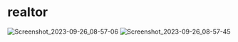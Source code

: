 # realtor

![Screenshot_2023-09-26_08-57-06](https://github.com/techleadpro/realtor/assets/129011467/4c9b3489-98f4-4c5d-8960-c86d9bcfcd5a)
![Screenshot_2023-09-26_08-57-45](https://github.com/techleadpro/realtor/assets/129011467/756ec790-2b00-4f30-a1e2-49f3d83b2a86)
